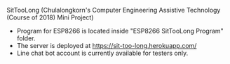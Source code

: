 SitTooLong (Chulalongkorn's Computer Engineering Assistive Technology (Course of 2018) Mini Project)

- Program for ESP8266 is located inside "ESP8266 SitTooLong Program" folder.
- The server is deployed at https://sit-too-long.herokuapp.com/
- Line chat bot account is currently available for testers only.
